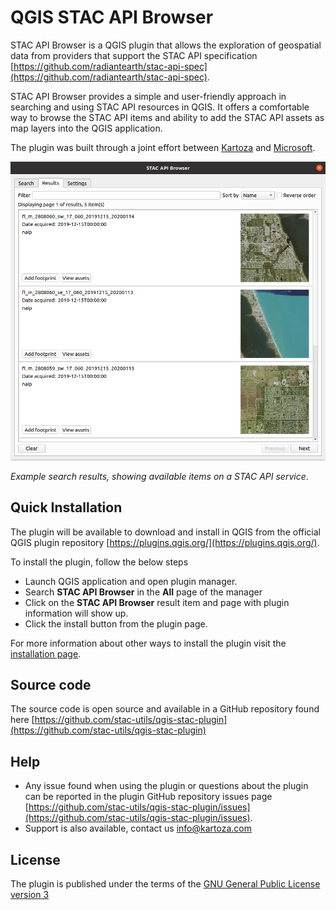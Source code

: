 # QGIS STAC API Browser

STAC API Browser is a QGIS plugin that allows the exploration of geospatial data from providers that support
the STAC API specification
[https://github.com/radiantearth/stac-api-spec](https://github.com/radiantearth/stac-api-spec).

STAC API Browser provides a simple and user-friendly approach in searching and using STAC API resources in QGIS.
It offers a comfortable way to browse the STAC API items and ability to add the 
STAC API assets as map layers into the QGIS application.

The plugin was built through a joint effort between [Kartoza](https://kartoza.com/) and 
[Microsoft](https://planetarycomputer.microsoft.com/).

![image](images/search_result_stac_api_plugin.png)

_Example search results, showing available items on a STAC API service_.


## Quick Installation
The plugin will be available to download and install in QGIS from the official QGIS plugin repository 
[https://plugins.qgis.org/](https://plugins.qgis.org/).

To install the plugin, follow the below steps

- Launch QGIS application and open plugin manager.
- Search **STAC API Browser** in the **All** page of the manager
- Click on the **STAC API Browser** result item and page with plugin information will show up.
- Click the install button from the plugin page.

For more information about other ways to install the plugin visit the [installation page](./installation).

## Source code
The source code is open source and available in a GitHub repository found here
[https://github.com/stac-utils/qgis-stac-plugin](https://github.com/stac-utils/qgis-stac-plugin)

## Help

- Any issue found when using the plugin or questions about the plugin
can be reported in the plugin GitHub repository issues page 
[https://github.com/stac-utils/qgis-stac-plugin/issues](https://github.com/stac-utils/qgis-stac-plugin/issues).
- Support is also available, contact us [info@kartoza.com](mailto:info@kartoza.com)


## License 

The plugin is published under the terms of the 
[GNU General Public License version 3](https://www.gnu.org/licenses/gpl-3.0.en.html)


